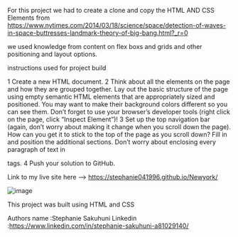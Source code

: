 For this project we had to create a clone and copy the HTML AND CSS Elements from
https://www.nytimes.com/2014/03/18/science/space/detection-of-waves-in-space-buttresses-landmark-theory-of-big-bang.html?_r=0

we used knowledge from content on flex boxs and grids and other positioning and layout options.

instructions used for project build

1 Create a new HTML document.
2 Think about all the elements on the page and how they are grouped together.
Lay out the basic structure of the page using empty semantic HTML elements that are appropriately sized and positioned. You may want to make their background colors different so you can see them. Don’t forget to use your browser’s developer tools (right click on the page, click “Inspect Element”)!
3 Set up the top navigation bar (again, don’t worry about making it change when you scroll down the page). How can you get it to stick to the top of the page as you scroll down?
Fill in and position the additional sections. Don’t worry about enclosing every paragraph of text in <p> tags.
4 Push your solution to GitHub.

Link to my live site here -->
https://stephanie041996.github.io/Newyork/

![image](https://user-images.githubusercontent.com/70282171/108333735-f0febb80-71d9-11eb-881b-54c5e9f4427e.png)

This project was built using HTML and CSS

Authors name :Stephanie Sakuhuni
Linkedin :https://www.linkedin.com/in/stephanie-sakuhuni-a81029140/
